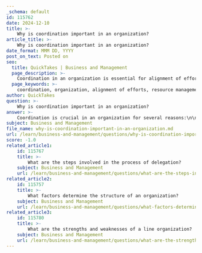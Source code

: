 ```yaml
---
_schema: default
id: 115762
date: 2024-12-10
title: >-
    Why is coordination important in an organization?
article_title: >-
    Why is coordination important in an organization?
date_format: MMM DD, YYYY
post_on_text: Posted on
seo:
  title: QuickTakes | Business and Management
  page_description: >-
    Coordination in an organization is essential for alignment of efforts, effective resource management, communication, conflict resolution, and fostering innovation, leading to improved outcomes and a positive work environment.
  page_keywords: >-
    coordination, organization, alignment of efforts, resource management, communication, decision-making, conflict resolution, continuous process, innovation, creativity, improved outcomes
author: QuickTakes
question: >-
    Why is coordination important in an organization?
answer: >-
    Coordination is crucial in an organization for several reasons:\n\n1. **Alignment of Efforts**: Coordination ensures that all departments and individuals within an organization work together towards a common goal. This alignment is essential for achieving organizational objectives efficiently and effectively, as it prevents different parts of the organization from working at cross-purposes, which can lead to inefficiencies and conflicts.\n\n2. **Resource Management**: Effective coordination allows for the optimal allocation of resources to various tasks and projects based on their importance and urgency. This prevents resource shortages or overutilization, leading to greater efficiency and cost-effectiveness.\n\n3. **Communication and Decision-Making**: Coordination facilitates better communication among team members and departments, which is vital for informed decision-making. It helps ensure that everyone understands their roles and responsibilities, as well as how their work contributes to the overall success of the organization.\n\n4. **Conflict Resolution**: In any organization, conflicts may arise due to differing priorities or misunderstandings. Coordination plays a key role in resolving these conflicts by fostering a collaborative environment where issues can be addressed proactively.\n\n5. **Continuous Process**: Coordination is not a one-time effort but a continuous process that is needed at all stages of management functions—from planning to controlling. It is essential for maintaining harmony and unity of action within the organization.\n\n6. **Enhanced Innovation and Creativity**: By promoting collaboration and teamwork, effective coordination can lead to increased innovation and creativity. When departments work together, they can share ideas and insights that may lead to new solutions and improvements.\n\n7. **Improved Outcomes**: Ultimately, good coordination can lead to improved communication, increased efficiency, reduced costs, better decision-making, and enhanced customer satisfaction. When all parts of an organization are working together effectively, it can result in faster problem-solving and better use of resources.\n\nIn summary, coordination is the backbone of effective management and is essential for ensuring that all organizational efforts are harmonized towards achieving common goals. It fosters a positive work environment and enhances the overall performance of the organization.
subject: Business and Management
file_name: why-is-coordination-important-in-an-organization.md
url: /learn/business-and-management/questions/why-is-coordination-important-in-an-organization
score: -1.0
related_article1:
    id: 115767
    title: >-
        What are the steps involved in the process of delegation?
    subject: Business and Management
    url: /learn/business-and-management/questions/what-are-the-steps-involved-in-the-process-of-delegation
related_article2:
    id: 115757
    title: >-
        What factors determine the structure of an organization?
    subject: Business and Management
    url: /learn/business-and-management/questions/what-factors-determine-the-structure-of-an-organization
related_article3:
    id: 115780
    title: >-
        What are the strengths and weaknesses of a line organization?
    subject: Business and Management
    url: /learn/business-and-management/questions/what-are-the-strengths-and-weaknesses-of-a-line-organization
---
```


&nbsp;